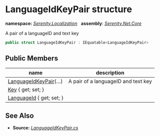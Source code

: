 # LanguageIdKeyPair structure
**namespace:** *[Serenity.Localization](../README.md#serenity.localization-namespace)*   **assembly**: *[Serenity.Net.Core](../README.md)*

A pair of a languageID and text key

```csharp
public struct LanguageIdKeyPair : IEquatable<LanguageIdKeyPair>
```

## Public Members

| name | description |
| --- | --- |
| [LanguageIdKeyPair](LanguageIdKeyPair/LanguageIdKeyPair.md)(…) | A pair of a languageID and text key |
| [Key](LanguageIdKeyPair/Key.md) { get; set; } |  |
| [LanguageId](LanguageIdKeyPair/LanguageId.md) { get; set; } |  |

## See Also

* **Source:** *[LanguageIdKeyPair.cs](https://github.com/serenity-is/Serenity/blob/master/src/Serenity.Net.Core/Localization/LanguageIdKeyPair.cs)*